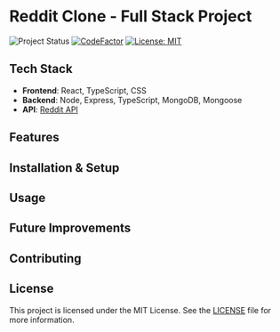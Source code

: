 # Reddit Clone - Full Stack Project

![Project Status](https://img.shields.io/badge/Project%20Status-In%20Progress-orange?style=flat-square)
[![CodeFactor](https://www.codefactor.io/repository/github/lindabgaa/reddit-clone/badge?flat-square)](https://www.codefactor.io/repository/github/lindabgaa/reddit-clone)
[![License: MIT](https://img.shields.io/badge/License-MIT-blue?style=flat-square)](LICENSE)

## Tech Stack

- **Frontend**: React, TypeScript, CSS
- **Backend**: Node, Express, TypeScript, MongoDB, Mongoose
- **API**: [Reddit API](https://business.reddithelp.com/s/article/Create-a-Reddit-Application)

## Features

## Installation & Setup

## Usage

## Future Improvements

## Contributing

## License

This project is licensed under the MIT License. See the [LICENSE](LICENSE) file for more information.
